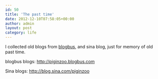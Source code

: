 ```yaml
---
id: 50
title: 'The past time'
date: 2012-12-10T07:58:05+00:00
author: admin
layout: post
category: life
---
```

I collected old blogs from [blogbus](http://www.blogbus.com), and sina blog, just for memory of old past time.

blogbus blogs: <http://piginzoo.blogbus.com>

Sina blogs: <http://blog.sina.com/piginzoo>

&nbsp;